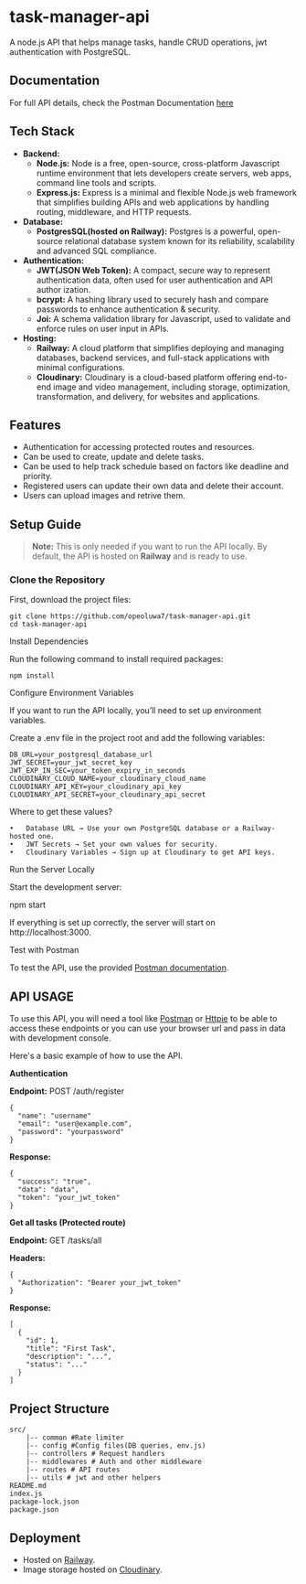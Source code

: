 # task-manager-api

A node.js API that helps manage tasks, handle CRUD operations, jwt authentication with PostgreSQL.

## Documentation

For full API details, check the Postman Documentation [here](https://documenter.getpostman.com/view/42958843/2sB2cPk5wr)

## Tech Stack

- **Backend:**
  - **Node.js:** Node is a free, open-source, cross-platform Javascript runtime environment that lets developers create servers, web apps, command line tools and scripts.
  - **Express.js:** Express is a minimal and flexible Node.js web framework that simplifies building APIs and web applications by handling routing, middleware, and HTTP requests.
- **Database:**
  - **PostgresSQL(hosted on Railway):** Postgres is a powerful, open-source relational database system known for its reliability, scalability and advanced SQL compliance.
- **Authentication:**
  - **JWT(JSON Web Token):** A compact, secure way to represent authentication data, often used for user authentication and API author ization.
  - **bcrypt:** A hashing library used to securely hash and compare passwords to enhance authentication & security.
  - **Joi:** A schema validation library for Javascript, used to validate and enforce rules on user input in APIs.
- **Hosting:**
  - **Railway:** A cloud platform that simplifies deploying and managing databases, backend services, and full-stack applications with minimal configurations.
  - **Cloudinary:** Cloudinary is a cloud-based platform offering end-to-end image and video management, including storage, optimization, transformation, and delivery, for websites and applications.

## Features

- Authentication for accessing protected routes and resources.
- Can be used to create, update and delete tasks.
- Can be used to help track schedule based on factors like deadline and priority.
- Registered users can update their own data and delete their account.
- Users can upload images and retrive them.

## **Setup Guide**  

> **Note:** This is only needed if you want to run the API locally. By default, the API is hosted on **Railway** and is ready to use.  

### **Clone the Repository**  
First, download the project files:  
```
git clone https://github.com/opeoluwa7/task-manager-api.git
cd task-manager-api
```

Install Dependencies

Run the following command to install required packages:

`npm install`

Configure Environment Variables

If you want to run the API locally, you’ll need to set up environment variables.

Create a .env file in the project root and add the following variables:
```
DB_URL=your_postgresql_database_url
JWT_SECRET=your_jwt_secret_key
JWT_EXP_IN_SEC=your_token_expiry_in_seconds
CLOUDINARY_CLOUD_NAME=your_cloudinary_cloud_name
CLOUDINARY_API_KEY=your_cloudinary_api_key
CLOUDINARY_API_SECRET=your_cloudinary_api_secret
```

Where to get these values?

	•	Database URL → Use your own PostgreSQL database or a Railway-hosted one.
	•	JWT Secrets → Set your own values for security.
	•	Cloudinary Variables → Sign up at Cloudinary to get API keys.

Run the Server Locally

Start the development server:

npm start

If everything is set up correctly, the server will start on http://localhost:3000.

Test with Postman

To test the API, use the provided [Postman documentation](https://documenter.getpostman.com/view/42958843/2sB2cPk5wr).


## API USAGE

To use this API, you will need a tool like [Postman](https://www.postman.com/) or [Httpie](https://httpie.io/) to be able to access these endpoints or you can use your browser url and pass in data with development console.

Here's a basic example of how to use the API.

**Authentication**

**Endpoint:** POST /auth/register

```
{
  "name": "username"
  "email": "user@example.com",
  "password": "yourpassword"
}
```

**Response:**

```
{
  "success": "true",
  "data": "data",
  "token": "your_jwt_token"
}
```

**Get all tasks (Protected route)**

**Endpoint:** GET /tasks/all

**Headers:**

```
{
  "Authorization": "Bearer your_jwt_token"
}
```

**Response:**

```
[
  {
    "id": 1,
    "title": "First Task",
    "description": "...",
    "status": "..."
  }
]
```

## Project Structure

```
src/
    |-- common #Rate limiter
    |-- config #Config files(DB queries, env.js)
    |-- controllers # Request handlers
    |-- middlewares # Auth and other middleware
    |-- routes # API routes
    |-- utils # jwt and other helpers
README.md
index.js
package-lock.json
package.json
```

## Deployment

- Hosted on [Railway](https://railway.com).
- Image storage hosted on [Cloudinary](https://cloudinary.com).
